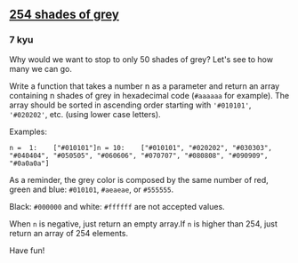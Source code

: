 <h2><a href=https://www.codewars.com/kata/54d22119beeaaaf663000024/train/javascript target="_blank">254 shades of grey</a></h2><h3>7 kyu</h3><p>Why would we want to stop to only 50 shades of grey? Let's see to how many we can go. </p><p>Write a function that takes a number n as a parameter and return an array containing n shades of grey in hexadecimal code (<code>#aaaaaa</code> for example). The array should be sorted in ascending order starting with <code>'#010101'</code>, <code>'#020202'</code>, etc. (using lower case letters).</p><p>Examples:</p><pre><code>n =  1:    ["#010101"]n = 10:    ["#010101", "#020202", "#030303", "#040404", "#050505", "#060606", "#070707", "#080808", "#090909", "#0a0a0a"]</code></pre><p>As a reminder, the grey color is composed by the same number of red, green and blue: <code>#010101</code>, <code>#aeaeae</code>, or <code>#555555</code>. </p><p>Black: <code>#000000</code> and white: <code>#ffffff</code> are not accepted values.</p><p>When <code>n</code> is negative, just return an empty array.If <code>n</code> is higher than 254, just return an array of 254 elements.</p><p>Have fun!</p>